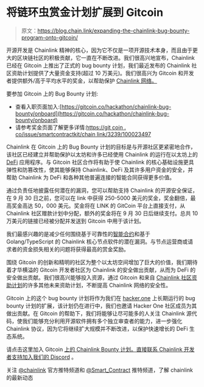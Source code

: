 # 将链环虫赏金计划扩展到 Gitcoin

> 原文：<https://blog.chain.link/expanding-the-chainlink-bug-bounty-program-onto-gitcoin/>

开源开发是 Chainlink 精神的核心，因为它不仅是一项开源技术本身，而且由于更大的区块链社区的积极贡献，它一直在不断改进。我们很高兴地宣布，Chainlink 已经在 Gitcoin 上推出了正式的 bug bounty 计划，我们最近发布的 Chainlink 社区资助计划提供了大量资金支持(超过 10 万美元)。我们很高兴为 Gitcoin 和开发者提供额外/高于平均水平的奖金，以帮助保护 [Chainlink 网络。](https://chain.link/)

要参加 Gitcoin 上的 Bug Bounty 计划:

*   查看入职页面加入:[https://gitcoin.co/hackathon/chainlink-bug-bounty/onboard](https://gitcoin.co/hackathon/chainlink-bug-bounty/onboard)
*   请参考奖金页面了解更多详情:[https://git coin . co/issue/smartcontractkit/chain link/3239/100023497](https://gitcoin.co/issue/smartcontractkit/chainlink/3239/100023497)

Chainlink 在 Gitcoin 上的 Bug Bounty 计划的目标是与开源社区更紧密地合作，该社区已经建立并帮助保护以太坊和许多已经使用 Chainlink 的运行在以太坊上的 [DeFi](https://chain.link/education/defi) 应用程序。与 Gitcoin 社区合作将有助于使 Chainlink 的核心基础设施更具弹性和防篡改性，使其能够保持 Chainlink、DeFi 及其许多用户资金的安全，并帮助 Chainlink 为 DeFi 和各种其他普遍连接的智能合同获得更多价值。

通过负责任地披露任何潜在的漏洞，您可以帮助支持 Chainlink 的开源安全保证，在 9 月 30 日之前，您可以在 link 中获得 250-5000 美元的奖金，奖金翻倍，最高奖金高达 50，000 美元。奖金将在 LINK 的 GitCoin 平台上直接支付，从 Chainlink 社区赠款计划中分配，额外的奖金将在 9 月 30 日后继续支付。总共 10 万美元的链接已经被分配并发送到 Gitcoin 中用于该计划。

我们最感兴趣的是减少任何围绕基于可靠性的[智能合约](https://chain.link/education/smart-contracts)和基于 Golang/TypeScript 的 Chainlink 核心节点软件的潜在漏洞。与节点运营商或请求者的资金损失相关的问题将获得最高的赏金奖励。

围绕 Gitcoin 的创新和精明的社区为整个以太坊空间增加了巨大的价值，我们期待着才华横溢的 Gitcoin 开发者社区为 Chainlink 的安全做出贡献，从而为 DeFi 的安全做出贡献。我们很高兴能够投入资源，通过 Gitcoin 和来自 [Chainlink 社区资助计划](https://blog.chain.link/introducing-the-chainlink-community-grant-program/)的许多其他未来资助计划，不断提高 Chainlink 网络的安全性。

Gitcoin 上的这个 bug bounty 计划将作为我们在 [hacker.one](https://hackerone.com/chainlink) 上长期运行的 bug bounty 计划的扩展，该计划仍在进行中，我们也邀请 Hacker One 社区成员为其做出贡献。在 Gitcoin 的帮助下，我们将能够让尽可能多的人关注 Chainlink 源代码，使我们能够充分利用开源软件拥有多个独立审查者的能力，进一步强化 Chainlink 协议，因为它将继续扩大规模并不断改进，以保护快速增长的 DeFi 生态系统。

请点击这里加入 Gitcoin [上的 Chainlink Bounty 计划。直接联系 Chainlink 开发者支持](https://gitcoin.co/issue/smartcontractkit/chainlink/3239/100023497)[加入我们的 Discord](https://discord.gg/aSK4zew) 。

关注 [@chainlink](https://twitter.com/chainlink) 官方推特频道和 [@Smart_Contract](https://twitter.com/Smart_Contract) 推特频道，了解 chainlink 的最新动态